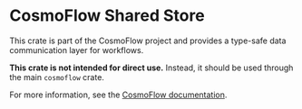 # CosmoFlow Shared Store

This crate is part of the CosmoFlow project and provides a type-safe data communication layer for workflows.

**This crate is not intended for direct use.** Instead, it should be used through the main `cosmoflow` crate.

For more information, see the [CosmoFlow documentation](https://docs.rs/cosmoflow).
